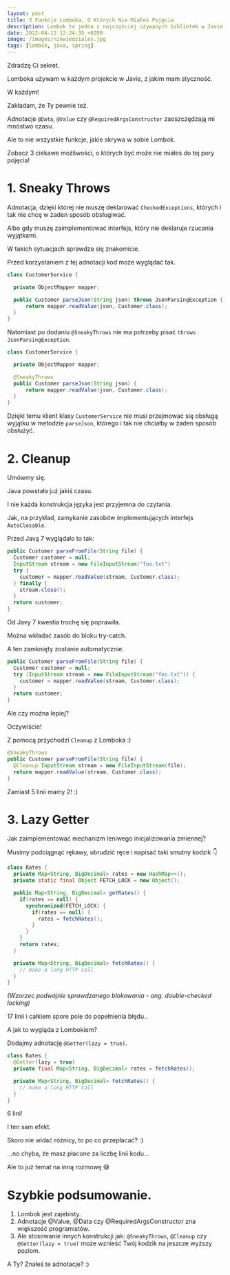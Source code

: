 ```yaml
---
layout: post
title: 3 Funkcje Lomboka, O Których Nie Miałeś Pojęcia
description: Lombok to jedna z najczęściej używanych bibliotek w Javie. Pozwala zaoszczędzić czas (i pieniądze!) programisty. Poznaj te, o których nie każdy wie!
date: 2022-04-12 12:24:35 +0200
image: /images/niewiedziales.jpg
tags: [lombok, java, spring]
---
```


Zdradzę Ci sekret.

Lomboka używam w każdym projekcie w Javie, z jakim mam styczność.

W każdym!

Zakładam, że Ty pewnie też.

Adnotacje `@Data`, `@Value` czy `@RequiredArgsConstructor` zaoszczędzają mi mnóstwo czasu.

Ale to nie wszystkie funkcje, jakie skrywa w sobie Lombok.

Zobacz 3 ciekawe możliwości, o których być może nie miałeś do tej pory pojęcia!

# 1. Sneaky Throws

Adnotacja, dzięki której nie muszę deklarować `CheckedExceptions`, których i tak nie chcę w żaden sposób obsługiwać.

Albo gdy muszę zaimplementować interfejs, który nie deklaruje rzucania wyjątkami.

W takich sytuacjach sprawdza się znakomicie.

Przed korzystaniem z tej adnotacji kod może wyglądać tak.

```java
class CustomerService {

  private ObjectMapper mapper;

  public Customer parseJson(String json) throws JsonParsingException {
      return mapper.readValue(json, Customer.class);
  }
}
```

Natomiast po dodaniu `@SneakyThrows` nie ma potrzeby pisać `throws JsonParsingException`.

```java
class CustomerService {

  private ObjectMapper mapper;

  @SneakyThrows
  public Customer parseJson(String json) {
      return mapper.readValue(json, Customer.class);
  }
}
```

Dzięki temu klient klasy `CustomerService` nie musi przejmować się obsługą wyjątku w metodzie `parseJson`, którego i tak nie chciałby w żaden sposób obsłużyć.


# 2. Cleanup

Umówmy się.

Java powstała już jakiś czasu.

I nie każda konstrukcja języka jest przyjemna do czytania.

Jak, na przykład, zamykanie zasobów implementujących interfejs `AutoClosable`.

Przed Javą 7 wyglądało to tak:

```java
public Customer parseFromFile(String file) {
  Customer customer = null;
  InputStream stream = new FileInputStream("foo.txt")
  try {
    customer = mapper.readValue(stream, Customer.class);
  } finally {
    stream.close();
  }
  return customer;
}
```

Od Javy 7 kwestia trochę się poprawiła.

Można wkładać zasób do bloku try-catch.

A ten zamknięty zostanie automatycznie.

```java
public Customer parseFromFile(String file) {
  Customer customer = null;
  try (InputStream stream = new FileInputStream("foo.txt")) {
    customer = mapper.readValue(stream, Customer.class);
  }
  return customer;
}
```

Ale czy można lepiej?

Oczywiście!

Z pomocą przychodzi `Cleanup` z Lomboka :)

```java
@SneakyThrows
public Customer parseFromFile(String file) {
  @Cleanup InputStream stream = new FileInputStream(file);
  return mapper.readValue(stream, Customer.class);
}
```

Zamiast 5 linii mamy 2! :) 

# 3. Lazy Getter

Jak zaimplementować mechanizm leniwego inicjalizowania zmiennej?

Musimy podciągnąć rękawy, ubrudzić ręce i napisać taki smutny kodzik 👇


```java
class Rates {
  private Map<String, BigDecimal> rates = new HashMap<>();
  private static final Object FETCH_LOCK = new Object();

  public Map<String, BigDecimal> getRates() {
    if(rates == null) {
      synchronized(FETCH_LOCK) {
        if(rates == null) {
          rates = fetchRates();
        }
      }
    }
    return rates;
  }

  private Map<String, BigDecimal> fetchRates() {
    // make a long HTTP call
  }
}
```

*(Wzorzec podwójnie sprawdzanego blokowania - ang. double-checked locking)*


17 linii i całkiem spore pole do popełnienia błędu..

A jak to wygląda z Lombokiem?

Dodajmy adnotację `@Getter(lazy = true)`.

```java
class Rates {
  @Getter(lazy = true)
  private final Map<String, BigDecimal> rates = fetchRates();

  private Map<String, BigDecimal> fetchRates() {
    // make a long HTTP call
  }
}
```

6 lini!

I ten sam efekt.

Skoro nie widać różnicy, to po co przepłacać? :)

...no chyba, że masz płacone za liczbę linii kodu...

Ale to już temat na inną rozmowę 😅

# Szybkie podsumowanie.

1. Lombok jest zajebisty.
2. Adnotacje @Value, @Data czy @RequiredArgsConstructor zna większość programistów.
3. Ale stosowanie innych konstrukcji jak: `@SneakyThrows`, `@Cleanup` czy `@Getter(lazy = true)` może wznieść Twój kodzik na jeszcze wyższy poziom.

A Ty? Znałeś te adnotacje? :)